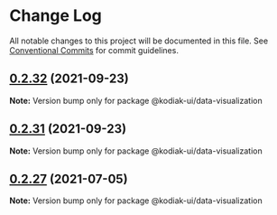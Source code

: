 # Change Log

All notable changes to this project will be documented in this file.
See [Conventional Commits](https://conventionalcommits.org) for commit guidelines.

## [0.2.32](https://github.com/skyverge/kodiak-ui/compare/@kodiak-ui/data-visualization@0.2.31...@kodiak-ui/data-visualization@0.2.32) (2021-09-23)

**Note:** Version bump only for package @kodiak-ui/data-visualization





## [0.2.31](https://github.com/skyverge/kodiak-ui/compare/@kodiak-ui/data-visualization@0.2.30...@kodiak-ui/data-visualization@0.2.31) (2021-09-23)

**Note:** Version bump only for package @kodiak-ui/data-visualization





## [0.2.27](https://github.com/skyverge/kodiak-ui/compare/@kodiak-ui/data-visualization@0.2.26...@kodiak-ui/data-visualization@0.2.27) (2021-07-05)

**Note:** Version bump only for package @kodiak-ui/data-visualization
